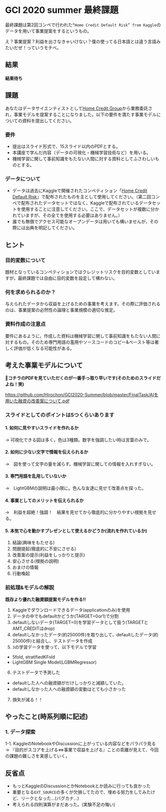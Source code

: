 # GCI 2020 summer 最終課題

最終課題は第2回コンペで行われた`“Home Credit Default Risk” from Kaggle`のデータを用いて事業提案をするというもの。

え？事業提案？利益を出さなきゃいけない？僕の使ってる日本語とは違う言語みたいだぜ！っていうモチベ。

## 結果
#### 結果待ち

## 課題
あなたはデータサイエンティストとして[Home Credit Group](https://www.homecredit.net/)から業務委託され，事業モデルを提案することになりました。以下の要件を満たす事業モデルについての資料を提出してください。

### 要件
- 提出はスライド形式で、15スライド以内のPDFとする。
- 本講座で学んだ内容（データの可視化・機械学習技術など）を用いる。
- 機械学習に関して事前知識をもたない人間に対する資料としてふさわしいものとする。

### データについて
- データは過去にKaggleで開催されたコンペティション「[Home Credit Default Risk](https://www.kaggle.com/c/home-credit-default-risk/data)」で配布されたものを主として使用してください。（第二回コンペで配布されたデータセットではなく、Kaggleで配布されているデータセットを使用することに注意してください。ここで、データセットが複数に分かれていますが、その全てを使用する必要はありません。）
- 誰でも無償でアクセス可能なオープンデータは用いても構いませんが，その際には出典を明記してください。

## ヒント
### 目的変数について
題材となっているコンペティションではクレジットリスクを目的変数としていますが，最終課題では自由に目的変数を設定して構わない。

### 何を求められるのか？
与えられたデータから収益を上げるための事業を考えます。その際に評価されるのは、事業提案の必然性の論理と事業規模の適切な推定。

### 資料作成の注意点
要件にあるように，作成した資料は機械学習に関して事前知識をもたない人間に対するもの。そのため専門用語の濫用やソースコードのコピー&ペースト等は著しく評価が低くなる可能性がある。

## 考えた事業モデルについて
**🔻コチラのPDFを見ていただくのが一番手っ取り早いです(そのためのスライドだよね！笑)**

https://github.com/Hirochon/GCI2020-Summer/blob/master/FinalTask/AIを用いた融資の改善案について.pdf

### スライドとしてのポイントは5つくらいあります
#### 1. 如何に見やすいスライドを作れるか
  → 可視化できる図は多く。色は3種類。数字を強調したい時は言葉のみで。
#### 2. 如何に少ない文字で情報を伝えられるか
  →　図を使って文字の量を減らす。機械学習に関しての情報を入れすぎない。
#### 3. 専門用語を乱用していないか
  →　LightGBMの説明は最小限に。色んな友達に見せて改善点を探った。
#### 4. 事業としてのメリットを伝えられるか
  →　利益を超絶！強調！　結果を見せてから徹底的に分かりやすい根拠を見せる。
#### 5. 本気で心を動かすプレゼンとして使えるかどうか(流れを作れているか)
  1. 結論(興味をもたせる)
  2. 問題提起(徹底的に不安にさせる)
  3. 改善案の提示(利益をしっかりと提示)
  4. 安心させる(根拠の説明)
  5. おまけの情報
  6. 行動喚起

### 前処理&モデルの解説
**既存より優れた融資額提案モデルを作る!!**
1. Kaggleでダウンロードできるデータ(applicationのみ)を使用
2. データの中でもdefaultかどうか(TARGET=0or1)で分割
3. defaultしないデータ(TARGET=0)を学習データとして扱う(TARGETとAMT_CREDITはdrop)
4. defaultしなかったデータ(約25000件)を取り出して、defaultしたデータ(約25000件)と結合し、テストデータを作成
5. `3`の学習データを使って、以下モデルで学習
  - 5fold, stratifiedKFold
  - LightGBM Single Model(LGBMRegressor)
6. テストデータで予測した
  - defaultした人への融資額がだけしっかりと減額していた。
  - defaultしなかった人への融資額の変動はとても小さかった
7. 損失が減る！！

## やったこと(時系列順に記述)
### 1. データ探索
1-1. KaggleのNotebookやDiscussionに上がっている内容などをパラパラ見る
→ 『目的がスコアを上げる⇔事業で収益を上げる』ことの乖離が見えて、今回の課題の難しさを実感していく。

## 反省点
- もっとKaggleのDiscussionとかNotebookとか読みに行っても良かった
- 重要となる`EXT_SOURCE`の多くが欠損してたので、埋める努力をしてみたけど、リークとなった…(バグカナ…)
- 考えられる四則演算がまだあった。(実験不足の悔い)

